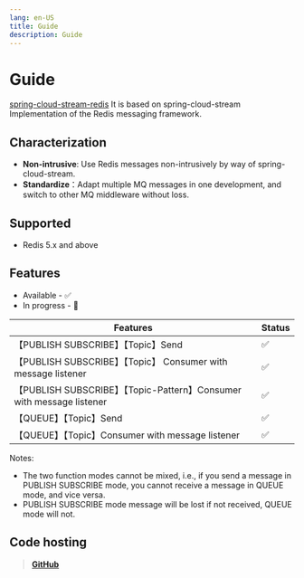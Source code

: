 ```yaml
---
lang: en-US
title: Guide
description: Guide
---
```

# Guide

[spring-cloud-stream-redis](https://github.com/guoshiqiufeng/spring-cloud-stream-redis) It is based on spring-cloud-stream
Implementation of the Redis messaging framework.

## Characterization

- **Non-intrusive**: Use Redis messages non-intrusively by way of spring-cloud-stream.
- **Standardize**：Adapt multiple MQ messages in one development, and switch to other MQ middleware without loss.

## Supported

- Redis 5.x and above

## Features

* Available - ✅
* In progress - 🚧

| Features                                                              | Status |   
|-----------------------------------------------------------------|--------|
| 【PUBLISH SUBSCRIBE】【Topic】Send                                  | ✅      |    
| 【PUBLISH SUBSCRIBE】【Topic】   Consumer with message listener     | ✅      |    
| 【PUBLISH SUBSCRIBE】【Topic-Pattern】Consumer with message listener | ✅      |    
| 【QUEUE】【Topic】Send                                              | ✅      |    
| 【QUEUE】【Topic】Consumer with message listener                    | ✅      |    

Notes:
- The two function modes cannot be mixed, i.e., if you send a message in PUBLISH SUBSCRIBE mode, you cannot receive a message in QUEUE mode, and vice versa.
- PUBLISH SUBSCRIBE mode message will be lost if not received, QUEUE mode will not.

## Code hosting

> **[GitHub](https://github.com/guoshiqiufeng/spring-cloud-stream-redis)**
